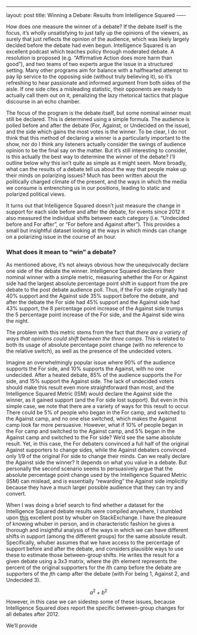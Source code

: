 ---
layout: post
title: Winning a Debate&#58; Results from Intelligence Squared
-—-
 
How does one measure the winner of a debate? If the debate itself is the focus, it’s wholly unsatisfying to just tally up the opinions of the viewers, as surely that just reflects the opinion of the audience, which was likely largely decided before the debate had even begun. Intelligence Squared is an excellent podcast which teaches policy through moderated debate. A resolution is proposed (e.g. “Affirmative Action does more harm than good”), and two teams of two experts argue the issue in a structured setting. Many other programs aim for balance with a halfhearted attempt to pay lip service to the opposing side (without truly believing it), so it’s refreshing to hear passionate and informed argument from both sides of the aisle. If one side cites a misleading statistic, their opponents are ready to actually call them out on it, penalizing the lazy rhetorical tactics that plague discourse in an echo chamber.

The focus of the program is the debate itself, but some nominal winner must still be declared. This is determined using a simple formula. The audience is polled before and after the debate (For, Against, or Undecided on the issue), and the side which gains the most votes is the winner. To be clear, I do not think that this method of declaring a winner is a particularly important to the show, nor do I think any listeners actually consider the swings of audience opinion to be the final say on the matter. But it’s still interesting to consider, is this actually the best way to determine the winner of the debate? I’ll outline below why this isn’t quite as simple as it might seem. More broadly, what can the results of a debate tell us about the way that people make up their minds on polarizing issues? Much has been written about the politically charged climate of the present, and the ways in which the media we consume is entrenching us in our positions, leading to static and polarized political views. 

It turns out that Intelligence Squared doesn’t just measure the change in support for each side before and after the debate, for events since 2012 it also measured the individual shifts between each category (i.e. “Undecided before and For after”, or “For before and Against after”). This provides a small but insightful dataset looking at the ways in which minds can change on a polarizing issue in the course of an hour. 

### What does it mean to “win” a debate?

As mentioned above, it’s not always obvious how the unequivocally declare one side of the debate the winner. Intelligence Squared declares their nominal winner with a simple metric, measuring whether the For or Against side had the largest absolute percentage point shift in support from the pre debate to the post debate audience poll. Thus, if the For side originally had 40% support and the Against side 35% support before the debate, and after the debate the For side had 45% support and the Against side had 43% support, the 8 percentage point increase of the Against side trumps the 5 percentage point increase of the For side, and the Against side wins the night.

The problem with this metric stems from the fact  that *there are a variety of ways that opinions could shift between the three camps*. This is related to both its usage of absolute percentage point change (with no reference to the relative switch), as well as the presence of the undecided voters.

Imagine an overwhelmingly popular issue where 90% of the audience supports the For side, and 10% supports the Against, with no one undecided. After a heated debate, 85% of the audience supports the For side, and 15% support the Against side. The lack of undecided voters should make this result even more straightforward than most, and the Intelligence Squared Metric (ISM) would declare the Against side the winner, as it gained support (and the For side lost support). But even in this simple case, we note that there are a variety of ways for this result to occur. There could be 5% of people who began in the For camp, and switched to the Against camp, and no one else switched, which makes the Against camp look far more persuasive. However, what if 10% of people began in the For camp and switched to the Against camp, and 5% began in the Against camp and switched to the For side? We’d see the same absolute result. Yet, in this case, the For debaters convinced a full half of the original Against supporters  to change sides, while the Against debaters convinced only 1/9 of the original For side to change their minds. Can we really declare the Against side the winner? It depends on what you value in a debate. But personally the second scenario seems to persuasively argue that the absolute percentage point change used by the Intelligence Squared Metric (ISM) can mislead, and is essentially “rewarding” the Against side implicitly because they have a much larger possible audience that they can try and convert.

When I was doing a brief search to find whether a dataset for the Intelligence Squared debate results were compiled anywhere, I stumbled upon [this](https://stats.stackexchange.com/a/94742) excellent post by whuber on StackExchange. I have the pleasure of knowing whuber in person, and in characteristic fashion he gives a thorough and insightful analysis of the ways in which we can have different shifts in support (among the different groups) for the same absolute result. Specifically, whuber assumes that we have access to the percentage of support before and after the debate, and considers plausible ways to use these to estimate those between-group shifts. He writes the result for a given debate using a 3x3 matrix, where the $ij$th element represents the percent of the original supporters for the $i$th camp before the debate are supporters of the $j$th camp after the debate (with For being 1, Against 2, and Undecided 3). 



$$
a^2+b^2
$$
However, in this case we can sidestep some of these issues, because Intelligence Squared *does* report the specific between-group changes for all debates after 2012.

We’ll provide 










